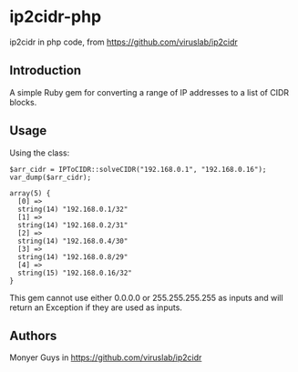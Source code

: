 # ip2cidr-php
ip2cidr in php code, from https://github.com/viruslab/ip2cidr

## Introduction

A simple Ruby gem for converting a range of IP addresses to a list of CIDR blocks.

## Usage

Using the class:

```
$arr_cidr = IPToCIDR::solveCIDR("192.168.0.1", "192.168.0.16");
var_dump($arr_cidr);
```
```
array(5) {
  [0] =>
  string(14) "192.168.0.1/32"
  [1] =>
  string(14) "192.168.0.2/31"
  [2] =>
  string(14) "192.168.0.4/30"
  [3] =>
  string(14) "192.168.0.8/29"
  [4] =>
  string(15) "192.168.0.16/32"
}
```

This gem cannot use either 0.0.0.0 or 255.255.255.255 as inputs and will return an Exception if they are used as inputs.

## Authors

Monyer
Guys in https://github.com/viruslab/ip2cidr
